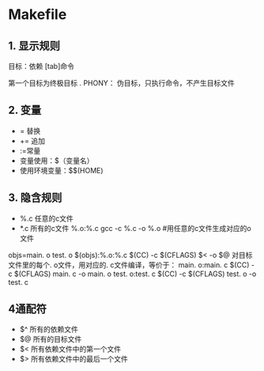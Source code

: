 # Makefile
## 1. 显示规则
目标：依赖
[tab]命令

第一个目标为终极目标
. PHONY： 伪目标，只执行命令，不产生目标文件

## 2. 变量
* = 替换
* += 追加
* :=常量
* 变量使用：$（变量名）
* 使用环境变量：$$(HOME)

## 3. 隐含规则
* %.c 任意的c文件
* *.c 所有的c文件
%.o:%.c
    gcc -c %.c -o %.o
    #用任意的c文件生成对应的o文件

objs=main. o test. o
$(objs):%.o:%.c
    $(CC) -c $(CFLAGS) $< -o $@
对目标文件里的每个. o文件，用对应的. c文件编译，等价于：
main. o:main. c
    $(CC) -c $(CFLAGS) main. c -o main. o
test. o:test. c
    $(CC) -c $(CFLAGS) test. o -o test. c
    
## 4通配符
* $^ 所有的依赖文件
* $@ 所有的目标文件
* $< 所有依赖文件中的第一个文件
* $> 所有依赖文件中的最后一个文件


